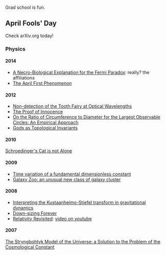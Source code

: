 Grad school is fun.

## April Fools' Day

Check arXiv.org today!


### Physics

#### 2014

* [A Necro-Biological Explanation for the Fermi Paradox](http://arxiv.org/abs/1403.8146): really? the affiliations 
* [The April First Phenomenon](http://arxiv.org/abs/1403.8010)


#### 2012

* [Non-detection of the Tooth Fairy at Optical Wavelengths](http://arxiv.org/abs/1204.0492)
* [The Proof of Innocence](http://arxiv.org/abs/1204.0162)
* [On the Ratio of Circumference to Diameter for the Largest Observable Circles: An Empirical Approach](http://arxiv.org/abs/1204.0298)
* [Gods as Topological Invariants](http://arxiv.org/abs/1203.6902)



#### 2010

[Schroedinger's Cat is not Alone](http://arxiv.org/abs/1004.4206)


#### 2009

* [Time variation of a fundamental dimensionless constant](http://arxiv.org/abs/0903.5321/)
* [Galaxy Zoo: an unusual new class of galaxy cluster](http://arxiv.org/abs/0903.5377)

#### 2008

* [Interpreting the Kustaanheimo-Stiefel transform in gravitational dynamics](http://arxiv.org/abs/0803.4441)
* [Down-sizing Forever](http://arxiv.org/abs/0803.4378)
* [Relativity Revisited](http://arxiv.org/abs/0804.0016): [video on youtube](http://www.youtube.com/watch?v=5PkLLXhONvQ)

#### 2007

[The Stryngbohtyk Model of the Universe: a Solution to the Problem of the Cosmological Constant](http://arxiv.org/abs/astro-ph/0703774)
